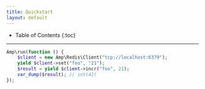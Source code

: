 ```yaml
---
title: Quickstart
layout: default
---
```


* Table of Contents
{:toc}

---

```php
Amp\run(function () {
    $client = new Amp\Redis\Client("tcp://localhost:6379");
    yield $client->set("foo", "21");
    $result = yield $client->incr("foo", 21);
    var_dump($result); // int(42)
});
```
